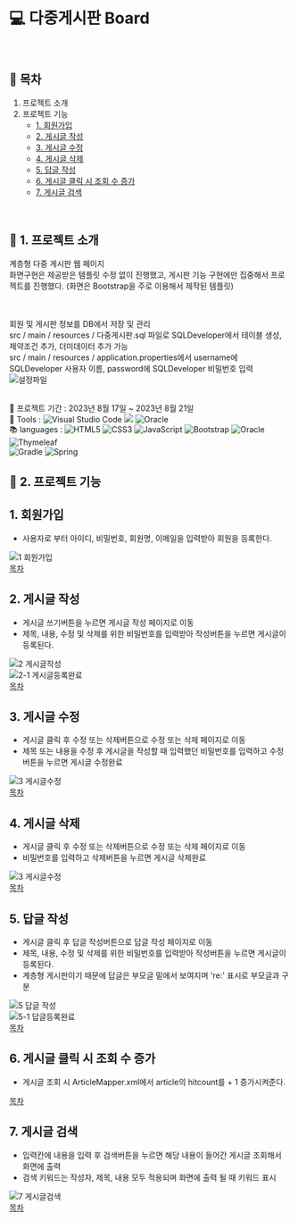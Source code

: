 # :computer: 다중게시판 Board
<br />

## :page_facing_up: 목차
1. 프로젝트 소개
2. 프로젝트 기능
   * [1. 회원가입](#1-회원가입)
   * [2. 게시글 작성](#2-게시글-작성)
   * [3. 게시글 수정](#3-게시글-수정)
   * [4. 게시글 삭제](#4-게시글-삭제)
   * [5. 답글 작성](#5-답글-작성)
   * [6. 게시글 클릭 시 조회 수 증가](#6-게시글-클릭-시-조회-수-증가)
   * [7. 게시글 검색](#7-게시글-검색)
<br />

## :eyes: 1. 프로젝트 소개
계층형 다중 게시판 웹 페이지 <br />
화면구현은 제공받은 템플릿 수정 없이 진행했고, 게시판 기능 구현에만 집중해서 프로젝트를 진행했다. (화면은 Bootstrap을 주로 이용해서 제작된 템플릿) <br />
<br /><br />

회원 및 게시판 정보를 DB에서 저장 및 관리 <br />
src / main /  resources / 다중게시판.sql 파일로 SQLDeveloper에서 테이블 생성, 제약조건 추가, 더미데이터 추가 가능 <br />
src / main /  resources / application.properties에서 username에 SQLDeveloper 사용자 이름, password에 SQLDeveloper 비밀번호 입력 <br />
![설정파일](https://github.com/HeeYeong91/project_board/assets/139057065/9df611f1-cf11-462c-8570-ea0c18b6e7b0)
<br /><br />

:calendar: 프로젝트 기간 : 2023년 8월 17일 ~ 2023년 8월 21일 <br />
:hammer: Tools : ![Visual Studio Code](https://img.shields.io/badge/VS%20Code-0078d7.svg?style=for-the-badge&logo=visual-studio-code&logoColor=white) 
<img src="https://img.shields.io/badge/Eclipse-FE7A16.svg?style=for-the-badge&logo=Eclipse&logoColor=white" /> 
![Oracle](https://img.shields.io/badge/SQLDeveloper-F80000?style=for-the-badge&logoColor=white) <br /> 
:books: languages : ![HTML5](https://img.shields.io/badge/html5-%23E34F26.svg?style=for-the-badge&logo=html5&logoColor=white) ![CSS3](https://img.shields.io/badge/css3-%231572B6.svg?style=for-the-badge&logo=css3&logoColor=white) 
![JavaScript](https://img.shields.io/badge/javascript-%23323330.svg?style=for-the-badge&logo=javascript&logoColor=%23F7DF1E) ![Bootstrap](https://img.shields.io/badge/bootstrap-%238511FA.svg?style=for-the-badge&logo=bootstrap&logoColor=white) 
![Oracle](https://img.shields.io/badge/Oracle%20SQL-F80000?style=for-the-badge&logo=oracle&logoColor=white) ![Thymeleaf](https://img.shields.io/badge/Thymeleaf-%23005C0F.svg?style=for-the-badge&logo=Thymeleaf&logoColor=white) <br />
![Gradle](https://img.shields.io/badge/Gradle-02303A.svg?style=for-the-badge&logo=Gradle&logoColor=white) ![Spring](https://img.shields.io/badge/springboot-%236DB33F.svg?style=for-the-badge&logo=springboot&logoColor=white)
<br />

## :pushpin: 2. 프로젝트 기능
## 1. 회원가입
* 사용자로 부터 아이디, 비밀번호, 회원명, 이메일을 입력받아 회원을 등록한다. <br />

![1 회원가입](https://github.com/HeeYeong91/project_board/assets/139057065/7b5393f5-3096-4361-8459-c9d16024428e) <br />
[목차](#page_facing_up-목차)

## 2. 게시글 작성
* 게시글 쓰기버튼을 누르면 게시글 작성 페이지로 이동 <br />
* 제목, 내용, 수정 및 삭제를 위한 비밀번호를 입력받아 작성버튼을 누르면 게시글이 등록된다. <br />

![2 게시글작성](https://github.com/HeeYeong91/project_board/assets/139057065/ea13ab27-9ca4-4513-95fc-fd3607857459) <br />
![2-1 게시글등록완료](https://github.com/HeeYeong91/project_board/assets/139057065/e937abda-de53-4c4e-85f9-7f5f2e48b01a) <br />
[목차](#page_facing_up-목차)

## 3. 게시글 수정
* 게시글 클릭 후 수정 또는 삭제버튼으로 수정 또는 삭제 페이지로 이동 <br />
* 제목 또는 내용을 수정 후 게시글을 작성할 때 입력했던 비밀번호를 입력하고 수정버튼을 누르면 게시글 수정완료 <br />

![3 게시글수정](https://github.com/HeeYeong91/project_board/assets/139057065/920e5fa7-2ecf-4b7e-8747-14c825db738a) <br />
[목차](#page_facing_up-목차)

## 4. 게시글 삭제
* 게시글 클릭 후 수정 또는 삭제버튼으로 수정 또는 삭제 페이지로 이동 <br />
* 비밀번호를 입력하고 삭제버튼을 누르면 게시글 삭제완료 <br />

![3 게시글수정](https://github.com/HeeYeong91/project_board/assets/139057065/920e5fa7-2ecf-4b7e-8747-14c825db738a) <br />
[목차](#page_facing_up-목차)

## 5. 답글 작성
* 게시글 클릭 후 답글 작성버튼으로 답글 작성 페이지로 이동 <br />
* 제목, 내용, 수정 및 삭제를 위한 비밀번호를 입력받아 작성버튼을 누르면 게시글이 등록된다. <br />
* 계층형 게시판이기 때문에 답글은 부모글 밑에서 보여지며 're:' 표시로 부모글과 구분 <br />

![5 답글 작성](https://github.com/HeeYeong91/project_board/assets/139057065/6f3980ed-4613-4ed8-b00e-24ad8fdaa13a) <br />
![5-1 답글등록완료](https://github.com/HeeYeong91/project_board/assets/139057065/bc7766a7-09d2-4a8e-9552-fd4aa7cd9978) <br />
[목차](#page_facing_up-목차)

## 6. 게시글 클릭 시 조회 수 증가
* 게시글 조회 시 ArticleMapper.xml에서 article의 hitcount를 + 1 증가시켜준다. <br />

[목차](#page_facing_up-목차)

## 7. 게시글 검색
* 입력칸에 내용을 입력 후 검색버튼을 누르면 해당 내용이 들어간 게시글 조회해서 화면에 출력 <br />
* 검색 키워드는 작성자, 제목, 내용 모두 적용되며 화면에 출력 될 때 키워드 표시 <br />

![7 게시글검색](https://github.com/HeeYeong91/project_board/assets/139057065/e0615d2b-bf16-4c81-90b3-82375fb19882) <br />
[목차](#page_facing_up-목차)
